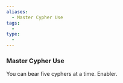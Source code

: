 ```yaml
---
aliases:
  - Master Cypher Use
tags:
  - 
type:
  - 
---
```

### Master Cypher Use

You can bear five cyphers at a time. Enabler.